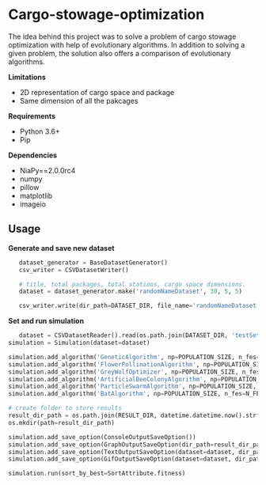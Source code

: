 # Cargo-stowage-optimization

The idea behind this project was to solve a problem of cargo stowage optimization with help of evolutionary algorithms. In addition to solving a given problem, the solution also offers a comparison of evolutionary algorithms.

**Limitations**
 - 2D representation of cargo space and package
 - Same dimension of all the pakcages

**Requirements**
 - Python 3.6+
 - Pip
 
**Dependencies**
  - NiaPy==2.0.0rc4
  - numpy
  - pillow
  - matplotlib
  - imageio
  
## Usage

**Generate and save new dataset**

```python
   dataset_generator = BaseDatasetGenerator()
   csv_writer = CSVDatasetWriter()

   # title, total packages, total stations, cargo space dimensions.
   dataset = dataset_generator.make('randomNameDataset', 30, 5, 5)

   csv_writer.write(dir_path=DATASET_DIR, file_name='randomNameDataset', dataset=dataset)
```

**Set and run simulation**

```python
   dataset = CSVDatasetReader().read(os.path.join(DATASET_DIR, 'testSet2.csv'))
simulation = Simulation(dataset=dataset)

simulation.add_algorithm('GeneticAlgorithm', np=POPULATION_SIZE, n_fes=N_FES)
simulation.add_algorithm('FlowerPollinationAlgorithm', np=POPULATION_SIZE, n_fes=N_FES)
simulation.add_algorithm('GreyWolfOptimizer', np=POPULATION_SIZE, n_fes=N_FES)
simulation.add_algorithm('ArtificialBeeColonyAlgorithm', np=POPULATION_SIZE, n_fes=N_FES)
simulation.add_algorithm('ParticleSwarmAlgorithm', np=POPULATION_SIZE, n_fes=N_FES)
simulation.add_algorithm('BatAlgorithm', np=POPULATION_SIZE, n_fes=N_FES)

# create folder to store results
result_dir_path = os.path.join(RESULT_DIR, datetime.datetime.now().strftime('%Y-%m-%d_%H-%M-%S'))
os.mkdir(path=result_dir_path)

simulation.add_save_option(ConsoleOutputSaveOption())
simulation.add_save_option(GraphOutputSaveOption(dir_path=result_dir_path, file_name='graph123'))
simulation.add_save_option(TextOutputSaveOption(dataset=dataset, dir_path=result_dir_path, file_name='textFile123'))
simulation.add_save_option(GifOutputSaveOption(dataset=dataset, dir_path=result_dir_path))

simulation.run(sort_by_best=SortAttribute.fitness)
```



